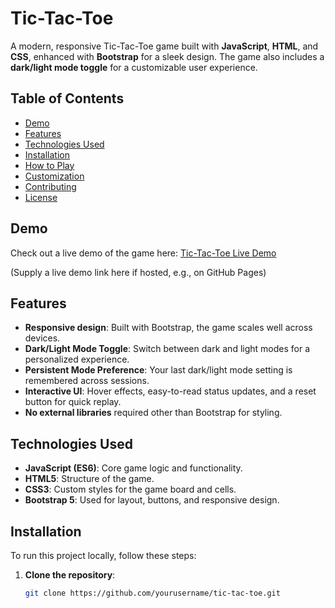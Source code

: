 # Tic-Tac-Toe

A modern, responsive Tic-Tac-Toe game built with **JavaScript**, **HTML**, and **CSS**, enhanced with **Bootstrap** for a sleek design. The game also includes a **dark/light mode toggle** for a customizable user experience.

## Table of Contents
- [Demo](#demo)
- [Features](#features)
- [Technologies Used](#technologies-used)
- [Installation](#installation)
- [How to Play](#how-to-play)
- [Customization](#customization)
- [Contributing](#contributing)
- [License](#license)

## Demo
Check out a live demo of the game here: [Tic-Tac-Toe Live Demo](#)

(Supply a live demo link here if hosted, e.g., on GitHub Pages)

## Features
- **Responsive design**: Built with Bootstrap, the game scales well across devices.
- **Dark/Light Mode Toggle**: Switch between dark and light modes for a personalized experience.
- **Persistent Mode Preference**: Your last dark/light mode setting is remembered across sessions.
- **Interactive UI**: Hover effects, easy-to-read status updates, and a reset button for quick replay.
- **No external libraries** required other than Bootstrap for styling.

## Technologies Used
- **JavaScript (ES6)**: Core game logic and functionality.
- **HTML5**: Structure of the game.
- **CSS3**: Custom styles for the game board and cells.
- **Bootstrap 5**: Used for layout, buttons, and responsive design.

## Installation

To run this project locally, follow these steps:

1. **Clone the repository**:
   ```bash
   git clone https://github.com/yourusername/tic-tac-toe.git
   ```

